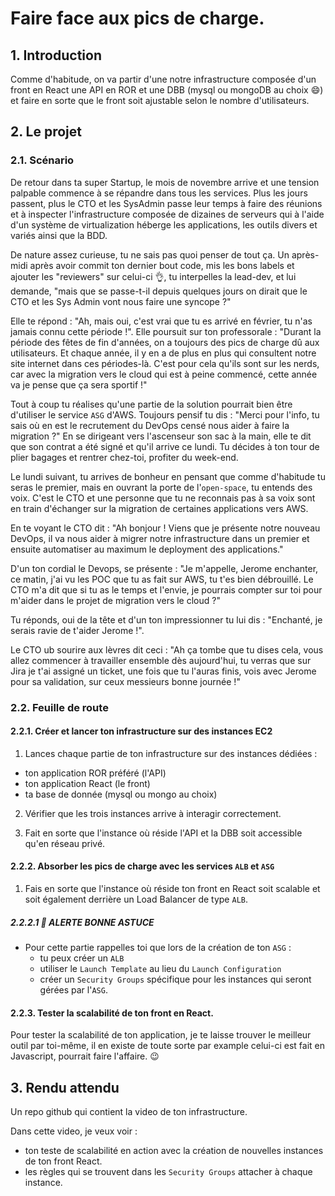 # Faire face aux pics de charge.

## 1. Introduction
Comme d'habitude, on va partir d'une notre infrastructure composée d'un front en React une API en ROR et une DBB (mysql ou mongoDB au choix 😄)
et faire en sorte que le front soit ajustable selon le nombre d'utilisateurs.

## 2. Le projet
### 2.1. Scénario
De retour dans ta super Startup, le mois de novembre arrive et une tension palpable commence à se répandre dans tous les services.
Plus les jours passent, plus le CTO et les SysAdmin passe leur temps à faire des réunions et à inspecter 
l'infrastructure composée de dizaines de serveurs qui à l'aide d'un système de virtualization héberge les applications, les outils divers et variés ainsi que la BDD.

De nature assez curieuse, tu ne sais pas quoi penser de tout ça. 
Un après-midi après avoir commit ton dernier bout code, mis les bons labels et ajouter les "reviewers" sur celui-ci 👌, tu interpelles la lead-dev, et lui demande, 
"mais que se passe-t-il depuis quelques jours on dirait que le CTO et les Sys Admin vont nous faire une syncope ?"

Elle te répond : "Ah, mais oui, c'est vrai que tu es arrivé en février, tu n'as jamais connu cette période !".
Elle poursuit sur ton professorale : "Durant la période des fêtes de fin d'années, on a toujours des pics de charge dû aux utilisateurs. 
Et chaque année, il y en a de plus en plus qui consultent notre site internet dans ces périodes-là. 
C'est pour cela qu'ils sont sur les nerds, car avec la migration vers le cloud qui est à peine commencé, cette année va je pense que ça sera sportif !"

Tout à coup tu réalises qu'une partie de la solution pourrait bien être d'utiliser le service `ASG` d'AWS.
Toujours pensif tu dis : "Merci pour l'info, tu sais où en est le recrutement du DevOps censé nous aider à faire la migration ?"
En se dirigeant vers l'ascenseur son sac à la main, elle te dit que son contrat a été signé et qu'il arrive ce lundi.
Tu décides à ton tour de plier bagages et rentrer chez-toi, profiter du week-end.

Le lundi suivant, tu arrives de bonheur en pensant que comme d'habitude tu seras le premier, mais en ouvrant la porte de l'`open-space`, tu entends des voix.
C'est le CTO et une personne que tu ne reconnais pas à sa voix sont en train d'échanger sur la migration de certaines applications vers AWS.

En te voyant le CTO dit : "Ah bonjour ! Viens que je présente notre nouveau DevOps, 
il va nous aider à migrer notre infrastructure dans un premier et ensuite automatiser au maximum le deployment des applications."

D'un ton cordial le Devops, se présente : "Je m'appelle, Jerome enchanter, ce matin, j'ai vu les POC que tu as fait sur AWS, tu t'es bien débrouillé. Le CTO m'a dit que si tu as le temps et l'envie, je pourrais compter sur toi pour m'aider dans le projet de migration vers le cloud ?"

Tu réponds, oui de la tête et d'un ton impressionner tu lui dis : "Enchanté, je serais ravie de t'aider Jerome !".

Le CTO ub sourire aux lèvres dit ceci : "Ah ça tombe que tu dises cela, vous allez commencer à travailler ensemble dès aujourd'hui, tu verras que sur Jira je t'ai assigné un ticket, une fois que tu l'auras finis, vois avec Jerome pour sa validation, sur ceux messieurs bonne journée !"

### 2.2. Feuille de route
#### 2.2.1. Créer et lancer ton infrastructure sur des instances EC2
1. Lances chaque partie de ton infrastructure sur des instances dédiées :
- ton application ROR préféré (l'API)
- ton application React (le front)
- ta base de donnée (mysql ou mongo au choix)

2. Vérifier que les trois instances arrive à interagir correctement.

3. Fait en sorte que l'instance où réside l'API et la DBB soit accessible qu'en réseau privé.  

#### 2.2.2. Absorber les pics de charge avec les services `ALB` et `ASG`

1. Fais en sorte que l'instance où réside ton front en React soit scalable et soit également derrière un Load Balancer de type `ALB`.

##### 2.2.2.1 🚀 ALERTE BONNE ASTUCE

- Pour cette partie rappelles toi que lors de la création de ton `ASG` : 
  - tu peux créer un `ALB`
  - utiliser le `Launch Template` au lieu du `Launch Configuration` 
  - créer un `Security Groups` spécifique pour les instances qui seront gérées par l'`ASG`. 

#### 2.2.3. Tester la scalabilité de ton front en React.
Pour tester la scalabilité de ton application, je te laisse trouver le meilleur outil par toi-même, il en existe de toute sorte par example celui-ci <???????> est fait en Javascript, pourrait faire l'affaire. 😉
  

## 3. Rendu attendu
Un repo github qui contient la video de ton infrastructure.

Dans cette video, je veux voir :
- ton teste de scalabilité en action avec la création de nouvelles instances de ton front React.
- les règles qui se trouvent dans les `Security Groups` attacher à chaque instance. 
